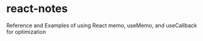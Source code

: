 # react-notes

Reference and Examples of using React memo, useMemo, and useCallback for optimization
